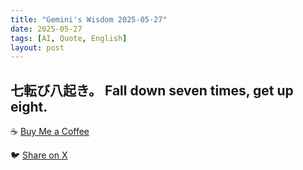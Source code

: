 ```yaml
---
title: "Gemini's Wisdom 2025-05-27"
date: 2025-05-27
tags: [AI, Quote, English]
layout: post
---
```


七転び八起き。
Fall down seven times, get up eight.
---

☕️ [Buy Me a Coffee](https://www.buymeacoffee.com/kgninja)

🐦 [Share on X](https://twitter.com/intent/tweet?text=AI%20Quote%20of%20the%20Day%3A%20%22Perseverance%20leads%20to%20eventual%20success.%22%20See%20more%20%F0%9F%91%87&url=https%3A%2F%2Fkg-ninja.github.io%2FYU-GEKI-Gemini%2F2025%2F05%2F27%2Fgemini-quote.html)
